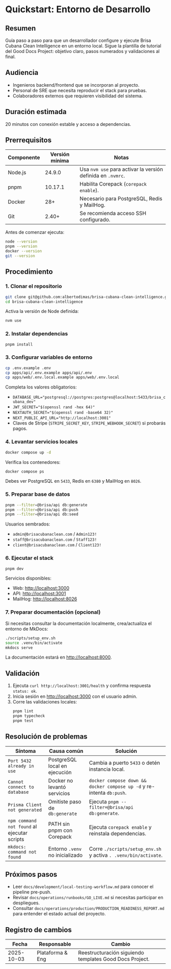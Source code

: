 # Quickstart: Entorno de Desarrollo

## Resumen

Guía paso a paso para que un desarrollador configure y ejecute Brisa Cubana Clean Intelligence en un entorno local. Sigue la plantilla de tutorial del Good Docs Project: objetivo claro, pasos numerados y validaciones al final.

## Audiencia

- Ingenieros backend/frontend que se incorporan al proyecto.
- Personal de SRE que necesita reproducir el stack para pruebas.
- Colaboradores externos que requieren visibilidad del sistema.

## Duración estimada

20 minutos con conexión estable y acceso a dependencias.

## Prerrequisitos

| Componente | Versión mínima | Notas                                                       |
| ---------- | -------------- | ----------------------------------------------------------- |
| Node.js    | 24.9.0         | Usa `nvm use` para activar la versión definida en `.nvmrc`. |
| pnpm       | 10.17.1        | Habilita Corepack (`corepack enable`).                      |
| Docker     | 28+            | Necesario para PostgreSQL, Redis y MailHog.                 |
| Git        | 2.40+          | Se recomienda acceso SSH configurado.                       |

Antes de comenzar ejecuta:

```bash
node --version
pnpm --version
docker --version
git --version
```

## Procedimiento

### 1. Clonar el repositorio

```bash
git clone git@github.com:albertodimas/brisa-cubana-clean-intelligence.git
cd brisa-cubana-clean-intelligence
```

Activa la versión de Node definida:

```bash
nvm use
```

### 2. Instalar dependencias

```bash
pnpm install
```

### 3. Configurar variables de entorno

```bash
cp .env.example .env
cp apps/api/.env.example apps/api/.env
cp apps/web/.env.local.example apps/web/.env.local
```

Completa los valores obligatorios:

- `DATABASE_URL="postgresql://postgres:postgres@localhost:5433/brisa_cubana_dev"`
- `JWT_SECRET="$(openssl rand -hex 64)"`
- `NEXTAUTH_SECRET="$(openssl rand -base64 32)"`
- `NEXT_PUBLIC_API_URL="http://localhost:3001"`
- Claves de Stripe (`STRIPE_SECRET_KEY`, `STRIPE_WEBHOOK_SECRET`) si probarás pagos.

### 4. Levantar servicios locales

```bash
docker compose up -d
```

Verifica los contenedores:

```bash
docker compose ps
```

Debes ver PostgreSQL en `5433`, Redis en `6380` y MailHog en `8026`.

### 5. Preparar base de datos

```bash
pnpm --filter=@brisa/api db:generate
pnpm --filter=@brisa/api db:push
pnpm --filter=@brisa/api db:seed
```

Usuarios sembrados:

- `admin@brisacubanaclean.com` / `Admin123!`
- `staff@brisacubanaclean.com` / `Staff123!`
- `client@brisacubanaclean.com` / `Client123!`

### 6. Ejecutar el stack

```bash
pnpm dev
```

Servicios disponibles:

- Web: <http://localhost:3000>
- API: <http://localhost:3001>
- MailHog: <http://localhost:8026>

### 7. Preparar documentación (opcional)

Si necesitas consultar la documentación localmente, crea/actualiza el entorno de MkDocs:

```bash
./scripts/setup_env.sh
source .venv/bin/activate
mkdocs serve
```

La documentación estará en <http://localhost:8000>.

## Validación

1. Ejecuta `curl http://localhost:3001/health` y confirma respuesta `status: ok`.
2. Inicia sesión en <http://localhost:3000> con el usuario admin.
3. Corre las validaciones locales:
   ```bash
   pnpm lint
   pnpm typecheck
   pnpm test
   ```

## Resolución de problemas

| Síntoma                                     | Causa común                     | Solución                                                              |
| ------------------------------------------- | ------------------------------- | --------------------------------------------------------------------- |
| `Port 5432 already in use`                  | PostgreSQL local en ejecución   | Cambia a puerto `5433` o detén instancia local.                       |
| `Cannot connect to database`                | Docker no levantó servicios     | `docker compose down && docker compose up -d` y re-intenta `db:push`. |
| `Prisma Client not generated`               | Omitiste paso de `db:generate`  | Ejecuta `pnpm --filter=@brisa/api db:generate`.                       |
| `npm command not found` al ejecutar scripts | PATH sin pnpm con Corepack      | Ejecuta `corepack enable` y reinstala dependencias.                   |
| `mkdocs: command not found`                 | Entorno `.venv` no inicializado | Corre `./scripts/setup_env.sh` y activa `. .venv/bin/activate`.       |

## Próximos pasos

- Leer `docs/development/local-testing-workflow.md` para conocer el pipeline pre-push.
- Revisar `docs/operations/runbooks/GO_LIVE.md` si necesitas participar en despliegues.
- Consultar `docs/operations/production/PRODUCTION_READINESS_REPORT.md` para entender el estado actual del proyecto.

## Registro de cambios

| Fecha      | Responsable      | Cambio                                                  |
| ---------- | ---------------- | ------------------------------------------------------- |
| 2025-10-03 | Plataforma & Eng | Reestructuración siguiendo templates Good Docs Project. |
